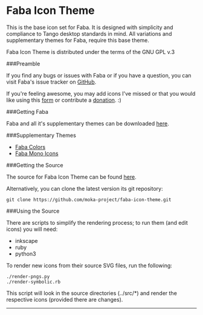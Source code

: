 Faba Icon Theme
===============

This is the base icon set for Faba. It is designed with simplicity and compliance to Tango desktop standards in mind. All variations and supplementary themes for Faba, require this base theme.

Faba Icon Theme is distributed under the terms of the GNU GPL v.3

###Preamble

If you find any bugs or issues with Faba or if you have a question, you can visit Faba's issue tracker on [GitHub](https://github.com/moka-project/faba-icon-theme/issues).

If you're feeling awesome, you may add icons I've missed or that you would like using this [form](http://mokaproject.com/requests) or contribute a [donation](http://www.mokaproject.com/#donate/ "Donate"). :)

###Getting Faba

Faba and all it's supplementary themes can be downloaded [here](http://mokaproject.com/faba-icon-theme/download).

###Supplementary Themes 

 * [Faba Colors](https://github.com/moka-project/faba-colors)
 * [Faba Mono Icons](https://github.com/moka-project/faba-mono-icons)

###Getting the Source

The source for Faba Icon Theme can be found [here](https://github.com/moka-project/faba-icon-theme).

Alternatively, you can clone the latest version its git repository:

    git clone https://github.com/moka-project/faba-icon-theme.git

###Using the Source

There are scripts to simplify the rendering process; to run them (and edit icons) you will need:

 * inkscape
 * ruby
 * python3

To render new icons from their source SVG files, run the following:

    ./render-pngs.py
    ./render-symbolic.rb

This script will look in the source directories (../src/*) and render the respective icons (provided there are changes).

-----------